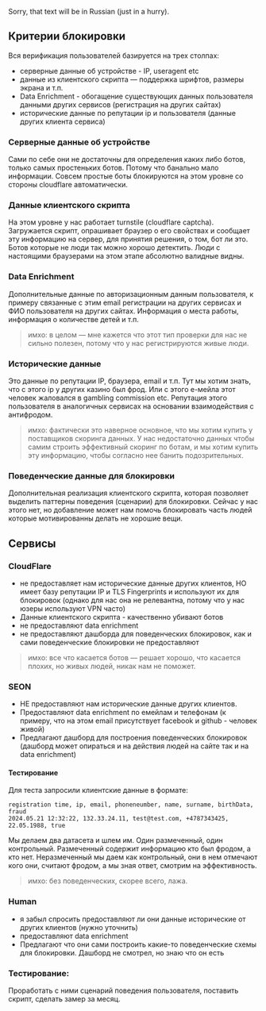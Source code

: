 Sorry, that text will be in Russian (just in a hurry).

## Критерии блокировки
Вся верификация пользователей базируется на трех столпах:
- серверные данные об устройстве - IP, useragent etc
- данные из клиентского скрипта — поддержка шрифтов, размеры экрана и т.п.
- Data Enrichment - обогащение существующих данных пользователя данными других сервисов (регистрация на других сайтах)
- исторические данные по репутации ip и пользователя (данные других клиента сервиса)

### Серверные данные об устройстве
Сами по себе они не достаточны для определения каких либо ботов, только самых простеньких ботов. Потому что банально мало информации. Совсем простые боты блокируются на этом уровне со стороны cloudflare автоматически.
### Данные клиентского скрипта
На этом уровне у нас работает turnstile (cloudflare captcha). Загружается скрипт, опрашивает браузер о его свойствах и сообщает эту информацию на сервер, для принятия решения, о том, бот ли это. Ботов которые не люди так можно хорошо детектить. Люди с настоящими браузерами на этом этапе абсолютно валидные видны.
### Data Enrichment
Дополнительные данные по авторизационным данным пользователя, к примеру связанные с этим email регистрации на других сервисах и ФИО пользователя на других сайтах. Информация о места работы, информация о количестве детей и т.п. 
> имхо: в целом — мне кажется что этот тип проверки для нас не сильно полезен, потому что у нас регистрируются живые люди.
### Исторические данные
Это данные по репутации IP, браузера, email и т.п. Тут мы хотим знать, что с этого ip у других казино был фрод. Или с этого е-мейла этот человек жаловался в gambling commission etc. Репутация этого пользователя в аналогичных сервисах на основании взаимодействия с антифродом. 
> имхо: фактически это наверное основное, что мы хотим купить у поставщиков скоринга данных. У нас недостаточно данных чтобы самим строить эффективный скоринг по ботам, и мы хотим купить эту информацию, чтобы согласно нее банить подозрительных.

### Поведенческие данные для блокировки
Дополнительная реализация клиентского скрипта, которая позволяет выделить паттерны поведения (сценарии) для блокировки. Сейчас у нас этого нет, но добавление может нам помочь блокировать часть людей которые мотивированны делать не хорошие вещи.
## Сервисы
### CloudFlare
- не предоставляет нам исторические данные других клиентов, НО имеет базу репутации IP и TLS Fingerprints и используют их для блокировок (однако для нас она не релевантна, потому что у нас юзеры используют VPN часто)
- Данные клиентского скрипта - качественно убивают ботов 
- не предоставляют data enrichment
- не предоставляют дашборда для поведенческих блокировок, как и сами поведенческие блокировки не предоставляют
> имхо: все что касается ботов — решает хорошо, что касается плохих, но живых людей, никак нам не поможет.
### SEON
- НЕ предоставляют нам исторические данные других клиентов.
- Предоставляют data enrichment по емейлам и телефонам (к примеру, что на этом email присутствует facebook и github - человек живой)
- Предлагают дашборд для построения поведенческих блокировок (дашборд может опираться и на действия людей на сайте так и на data enrichment)

#### Тестирование
Для теста запросили клиентские данные в формате:
```csv
registration time, ip, email, phoneneumber, name, surname, birthData, fraud
2024.05.21 12:32:22, 132.33.24.11, test@test.com, +4787343425, 22.05.1988, true
```
Мы делаем два датасета и шлем им. Один размеченный, один контрольный. Размеченный содержит информацию кто был фродом, а кто нет. Неразмеченный мы даем как контрольный, они в нем отмечают кого они, считают фродом, а мы зная ответ, смотрим на эффективность.
> имхо: без поведенческих, скорее всего, лажа.
### Human
- я забыл спросить предоставляют ли они данные исторические от других клиентов (нужно уточнить)
- предоставляют data enrichment
- Предлагают что они сами построить какие-то поведенческие схемы для блокировки. Дашборд не смотрел, но знаю что он есть
### Тестирование:
Проработать с ними сценарий поведения пользователя, поставить скрипт, сделать замер за месяц.